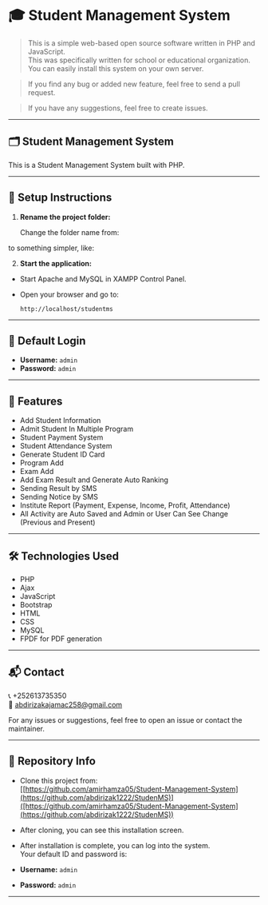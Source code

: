 # 🎓 Student Management System

> This is a simple web-based open source software written in PHP and JavaScript.  
> This was specifically written for school or educational organization.  
> You can easily install this system on your own server.

> If you find any bug or added new feature, feel free to send a pull request.

> If you have any suggestions, feel free to create issues.

---

## 🗂️ Student Management System

This is a Student Management System built with PHP.

---

## 📁 Setup Instructions

1. **Rename the project folder:**

   Change the folder name from:



to something simpler, like:



2. **Start the application:**

- Start Apache and MySQL in XAMPP Control Panel.
- Open your browser and go to:

  ```
  http://localhost/studentms
  ```

---

## 🔐 Default Login

- **Username:** `admin`  
- **Password:** `admin`

---

## 📌 Features

- Add Student Information  
- Admit Student In Multiple Program  
- Student Payment System  
- Student Attendance System  
- Generate Student ID Card  
- Program Add  
- Exam Add  
- Add Exam Result and Generate Auto Ranking  
- Sending Result by SMS  
- Sending Notice by SMS  
- Institute Report (Payment, Expense, Income, Profit, Attendance)  
- All Activity are Auto Saved and Admin or User Can See Change (Previous and Present)

---

## 🛠️ Technologies Used

- PHP  
- Ajax  
- JavaScript  
- Bootstrap  
- HTML  
- CSS  
- MySQL  
- FPDF for PDF generation

---

## 📬 Contact

📞 +252613735350  
📧 abdirizakajamac258@gmail.com

For any issues or suggestions, feel free to open an issue or contact the maintainer.

---

## 🔗 Repository Info

- Clone this project from:  
[[https://github.com/amirhamza05/Student-Management-System](https://github.com/abdirizak1222/StudenMS)]([https://github.com/amirhamza05/Student-Management-System](https://github.com/abdirizak1222/StudenMS))

- After cloning, you can see this installation screen.

- After installation is complete, you can log into the system.  
Your default ID and password is:  
- **Username:** `admin`  
- **Password:** `admin`

---
